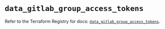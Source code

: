 # `data_gitlab_group_access_tokens`

Refer to the Terraform Registry for docs: [`data_gitlab_group_access_tokens`](https://registry.terraform.io/providers/gitlabhq/gitlab/18.4.1/docs/data-sources/group_access_tokens).
